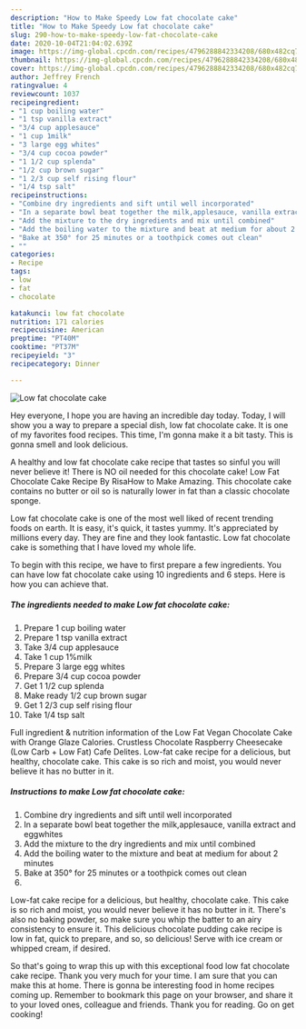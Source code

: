 ```yaml
---
description: "How to Make Speedy Low fat chocolate cake"
title: "How to Make Speedy Low fat chocolate cake"
slug: 290-how-to-make-speedy-low-fat-chocolate-cake
date: 2020-10-04T21:04:02.639Z
image: https://img-global.cpcdn.com/recipes/4796288842334208/680x482cq70/low-fat-chocolate-cake-recipe-main-photo.jpg
thumbnail: https://img-global.cpcdn.com/recipes/4796288842334208/680x482cq70/low-fat-chocolate-cake-recipe-main-photo.jpg
cover: https://img-global.cpcdn.com/recipes/4796288842334208/680x482cq70/low-fat-chocolate-cake-recipe-main-photo.jpg
author: Jeffrey French
ratingvalue: 4
reviewcount: 1037
recipeingredient:
- "1 cup boiling water"
- "1 tsp vanilla extract"
- "3/4 cup applesauce"
- "1 cup 1milk"
- "3 large egg whites"
- "3/4 cup cocoa powder"
- "1 1/2 cup splenda"
- "1/2 cup brown sugar"
- "1 2/3 cup self rising flour"
- "1/4 tsp salt"
recipeinstructions:
- "Combine dry ingredients and sift until well incorporated"
- "In a separate bowl beat together the milk,applesauce, vanilla extract and eggwhites"
- "Add the mixture to the dry ingredients and mix until combined"
- "Add the boiling water to the mixture and beat at medium for about 2 minutes"
- "Bake at 350° for 25 minutes or a toothpick comes out clean"
- ""
categories:
- Recipe
tags:
- low
- fat
- chocolate

katakunci: low fat chocolate 
nutrition: 171 calories
recipecuisine: American
preptime: "PT40M"
cooktime: "PT37M"
recipeyield: "3"
recipecategory: Dinner

---
```



![Low fat chocolate cake](https://img-global.cpcdn.com/recipes/4796288842334208/680x482cq70/low-fat-chocolate-cake-recipe-main-photo.jpg)

Hey everyone, I hope you are having an incredible day today. Today, I will show you a way to prepare a special dish, low fat chocolate cake. It is one of my favorites food recipes. This time, I'm gonna make it a bit tasty. This is gonna smell and look delicious.

A healthy and low fat chocolate cake recipe that tastes so sinful you will never believe it! There is NO oil needed for this chocolate cake! Low Fat Chocolate Cake Recipe By RisaHow to Make Amazing. This chocolate cake contains no butter or oil so is naturally lower in fat than a classic chocolate sponge.

Low fat chocolate cake is one of the most well liked of recent trending foods on earth. It is easy, it's quick, it tastes yummy. It's appreciated by millions every day. They are fine and they look fantastic. Low fat chocolate cake is something that I have loved my whole life.


To begin with this recipe, we have to first prepare a few ingredients. You can have low fat chocolate cake using 10 ingredients and 6 steps. Here is how you can achieve that.

<!--inarticleads1-->

##### The ingredients needed to make Low fat chocolate cake:

1. Prepare 1 cup boiling water
1. Prepare 1 tsp vanilla extract
1. Take 3/4 cup applesauce
1. Take 1 cup 1%milk
1. Prepare 3 large egg whites
1. Prepare 3/4 cup cocoa powder
1. Get 1 1/2 cup splenda
1. Make ready 1/2 cup brown sugar
1. Get 1 2/3 cup self rising flour
1. Take 1/4 tsp salt


Full ingredient &amp; nutrition information of the Low Fat Vegan Chocolate Cake with Orange Glaze Calories. Crustless Chocolate Raspberry Cheesecake (Low Carb + Low Fat) Cafe Delites. Low-fat cake recipe for a delicious, but healthy, chocolate cake. This cake is so rich and moist, you would never believe it has no butter in it. 

<!--inarticleads2-->

##### Instructions to make Low fat chocolate cake:

1. Combine dry ingredients and sift until well incorporated
1. In a separate bowl beat together the milk,applesauce, vanilla extract and eggwhites
1. Add the mixture to the dry ingredients and mix until combined
1. Add the boiling water to the mixture and beat at medium for about 2 minutes
1. Bake at 350° for 25 minutes or a toothpick comes out clean
1. 


Low-fat cake recipe for a delicious, but healthy, chocolate cake. This cake is so rich and moist, you would never believe it has no butter in it. There&#39;s also no baking powder, so make sure you whip the batter to an airy consistency to ensure it. This delicious chocolate pudding cake recipe is low in fat, quick to prepare, and so, so delicious! Serve with ice cream or whipped cream, if desired. 

So that's going to wrap this up with this exceptional food low fat chocolate cake recipe. Thank you very much for your time. I am sure that you can make this at home. There is gonna be interesting food in home recipes coming up. Remember to bookmark this page on your browser, and share it to your loved ones, colleague and friends. Thank you for reading. Go on get cooking!
